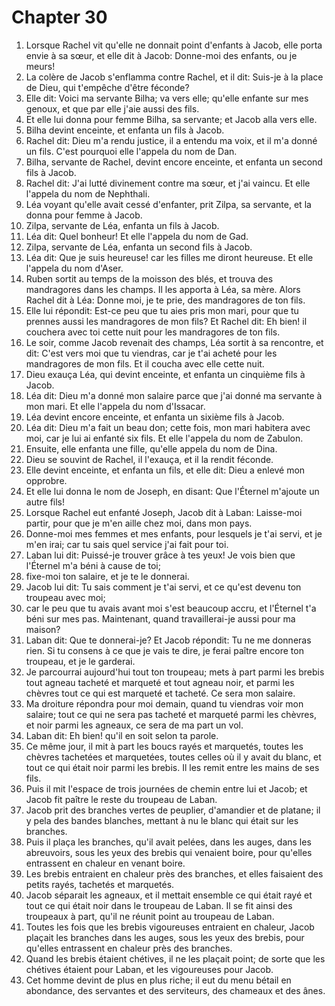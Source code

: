 # Chapter 30

1. Lorsque Rachel vit qu'elle ne donnait point d'enfants à Jacob, elle porta envie à sa sœur, et elle dit à Jacob: Donne-moi des enfants, ou je meurs!
2. La colère de Jacob s'enflamma contre Rachel, et il dit: Suis-je à la place de Dieu, qui t'empêche d'être féconde?
3. Elle dit: Voici ma servante Bilha; va vers elle; qu'elle enfante sur mes genoux, et que par elle j'aie aussi des fils.
4. Et elle lui donna pour femme Bilha, sa servante; et Jacob alla vers elle.
5. Bilha devint enceinte, et enfanta un fils à Jacob.
6. Rachel dit: Dieu m'a rendu justice, il a entendu ma voix, et il m'a donné un fils. C'est pourquoi elle l'appela du nom de Dan.
7. Bilha, servante de Rachel, devint encore enceinte, et enfanta un second fils à Jacob.
8. Rachel dit: J'ai lutté divinement contre ma sœur, et j'ai vaincu. Et elle l'appela du nom de Nephthali.
9. Léa voyant qu'elle avait cessé d'enfanter, prit Zilpa, sa servante, et la donna pour femme à Jacob.
10. Zilpa, servante de Léa, enfanta un fils à Jacob.
11. Léa dit: Quel bonheur! Et elle l'appela du nom de Gad.
12. Zilpa, servante de Léa, enfanta un second fils à Jacob.
13. Léa dit: Que je suis heureuse! car les filles me diront heureuse. Et elle l'appela du nom d'Aser.
14. Ruben sortit au temps de la moisson des blés, et trouva des mandragores dans les champs. Il les apporta à Léa, sa mère. Alors Rachel dit à Léa: Donne moi, je te prie, des mandragores de ton fils.
15. Elle lui répondit: Est-ce peu que tu aies pris mon mari, pour que tu prennes aussi les mandragores de mon fils? Et Rachel dit: Eh bien! il couchera avec toi cette nuit pour les mandragores de ton fils.
16. Le soir, comme Jacob revenait des champs, Léa sortit à sa rencontre, et dit: C'est vers moi que tu viendras, car je t'ai acheté pour les mandragores de mon fils. Et il coucha avec elle cette nuit.
17. Dieu exauça Léa, qui devint enceinte, et enfanta un cinquième fils à Jacob.
18. Léa dit: Dieu m'a donné mon salaire parce que j'ai donné ma servante à mon mari. Et elle l'appela du nom d'Issacar.
19. Léa devint encore enceinte, et enfanta un sixième fils à Jacob.
20. Léa dit: Dieu m'a fait un beau don; cette fois, mon mari habitera avec moi, car je lui ai enfanté six fils. Et elle l'appela du nom de Zabulon.
21. Ensuite, elle enfanta une fille, qu'elle appela du nom de Dina.
22. Dieu se souvint de Rachel, il l'exauça, et il la rendit féconde.
23. Elle devint enceinte, et enfanta un fils, et elle dit: Dieu a enlevé mon opprobre.
24. Et elle lui donna le nom de Joseph, en disant: Que l'Éternel m'ajoute un autre fils!
25. Lorsque Rachel eut enfanté Joseph, Jacob dit à Laban: Laisse-moi partir, pour que je m'en aille chez moi, dans mon pays.
26. Donne-moi mes femmes et mes enfants, pour lesquels je t'ai servi, et je m'en irai; car tu sais quel service j'ai fait pour toi.
27. Laban lui dit: Puissé-je trouver grâce à tes yeux! Je vois bien que l'Éternel m'a béni à cause de toi;
28. fixe-moi ton salaire, et je te le donnerai.
29. Jacob lui dit: Tu sais comment je t'ai servi, et ce qu'est devenu ton troupeau avec moi;
30. car le peu que tu avais avant moi s'est beaucoup accru, et l'Éternel t'a béni sur mes pas. Maintenant, quand travaillerai-je aussi pour ma maison?
31. Laban dit: Que te donnerai-je? Et Jacob répondit: Tu ne me donneras rien. Si tu consens à ce que je vais te dire, je ferai paître encore ton troupeau, et je le garderai.
32. Je parcourrai aujourd'hui tout ton troupeau; mets à part parmi les brebis tout agneau tacheté et marqueté et tout agneau noir, et parmi les chèvres tout ce qui est marqueté et tacheté. Ce sera mon salaire.
33. Ma droiture répondra pour moi demain, quand tu viendras voir mon salaire; tout ce qui ne sera pas tacheté et marqueté parmi les chèvres, et noir parmi les agneaux, ce sera de ma part un vol.
34. Laban dit: Eh bien! qu'il en soit selon ta parole.
35. Ce même jour, il mit à part les boucs rayés et marquetés, toutes les chèvres tachetées et marquetées, toutes celles où il y avait du blanc, et tout ce qui était noir parmi les brebis. Il les remit entre les mains de ses fils.
36. Puis il mit l'espace de trois journées de chemin entre lui et Jacob; et Jacob fit paître le reste du troupeau de Laban.
37. Jacob prit des branches vertes de peuplier, d'amandier et de platane; il y pela des bandes blanches, mettant à nu le blanc qui était sur les branches.
38. Puis il plaça les branches, qu'il avait pelées, dans les auges, dans les abreuvoirs, sous les yeux des brebis qui venaient boire, pour qu'elles entrassent en chaleur en venant boire.
39. Les brebis entraient en chaleur près des branches, et elles faisaient des petits rayés, tachetés et marquetés.
40. Jacob séparait les agneaux, et il mettait ensemble ce qui était rayé et tout ce qui était noir dans le troupeau de Laban. Il se fit ainsi des troupeaux à part, qu'il ne réunit point au troupeau de Laban.
41. Toutes les fois que les brebis vigoureuses entraient en chaleur, Jacob plaçait les branches dans les auges, sous les yeux des brebis, pour qu'elles entrassent en chaleur près des branches.
42. Quand les brebis étaient chétives, il ne les plaçait point; de sorte que les chétives étaient pour Laban, et les vigoureuses pour Jacob.
43. Cet homme devint de plus en plus riche; il eut du menu bétail en abondance, des servantes et des serviteurs, des chameaux et des ânes.

